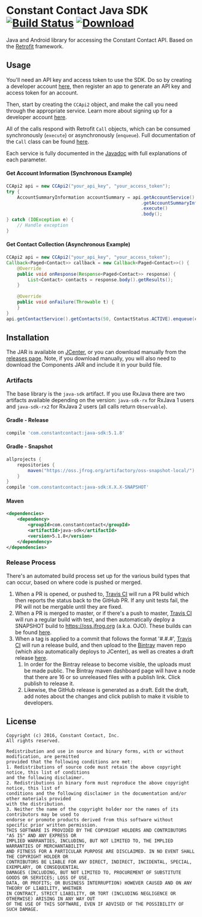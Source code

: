# Constant Contact Java SDK [![Build Status](https://travis-ci.org/constantcontact/java-sdk.svg?branch=master)](https://travis-ci.org/constantcontact/java-sdk) [ ![Download](https://api.bintray.com/packages/constantcontact/maven/java-sdk/images/download.svg) ](https://bintray.com/constantcontact/maven/java-sdk/_latestVersion)
Java and Android library for accessing the Constant Contact API. Based on the [Retrofit](http://square.github.io/retrofit/) framework.

## Usage
You'll need an API key and access token to use the SDK. Do so by creating a developer account [here](https://constantcontact.mashery.com/member/register), then register an app to generate an API key and access token for an account.

Then, start by creating the ```CCApi2``` object, and make the call you need through the appropriate service. Learn more about signing up 
for a developer account [here](https://developer.constantcontact.com/api-keys.html).

All of the calls respond with Retrofit ```Call``` objects, which can be consumed synchronously (```execute```) or 
asynchronously (```enqueue```). Full documentation of the ```Call``` class can be found [here](https://square.github.io/retrofit/2.x/retrofit/retrofit2/Call.html).

Each service is fully documented in the [Javadoc](http://constantcontact.github.io/java-sdk/) with full explanations of each parameter.

#### Get Account Information (Synchronous Example)
```java
CCApi2 api = new CCApi2("your_api_key", "your_access_token");
try {
    AccountSummaryInformation accountSummary = api.getAccountService()
                                                  .getAccountSummaryInformation()
                                                  .execute()
                                                  .body();
} catch (IOException e) {
    // Handle exception
}
```

#### Get Contact Collection (Asynchronous Example)
```java
CCApi2 api = new CCApi2("your_api_key", "your_access_token");
Callback<Paged<Contact>> callback = new Callback<Paged<Contact>>() {
    @Override
    public void onResponse(Response<Paged<Contact>> response) {
        List<Contact> contacts = response.body().getResults();
    }
    
    @Override
    public void onFailure(Throwable t) {
    }
}
api.getContactService().getContacts(50, ContactStatus.ACTIVE).enqueue(callback);
```

## Installation
The JAR is available on [JCenter](https://bintray.com/bintray/jcenter), or you can download manually from 
the [releases page](https://github.com/constantcontact/java-sdk/releases). Note, if you download manually,
you will also need to download the Components JAR and include it in your build file.

### Artifacts
The base library is the `java-sdk` artifact. If you use RxJava there are two artifacts available depending on the version:
`java-sdk-rx` for RxJava 1 users and `java-sdk-rx2` for RxJava 2 users (all calls return `Observable`).

#### Gradle - Release
```groovy
compile 'com.constantcontact:java-sdk:5.1.8'
```
#### Gradle - Snapshot
```groovy
allprojects {
    repositories {
        maven("https://oss.jfrog.org/artifactory/oss-snapshot-local/")
    }
}
compile 'com.constantcontact:java-sdk:X.X.X-SNAPSHOT'
```

#### Maven
```xml
<dependencies>
    <dependency>
        <groupId>com.constantcontact</groupId>
        <artifactId>java-sdk</artifactId>
        <version>5.1.8</version>
    </dependency>
</dependencies>
```

### Release Process
There's an automated build process set up for the various build types that can occur, based on where code is pushed or merged.

1. When a PR is opened, or pushed to, [Travis CI](https://travis-ci.org/constantcontact/java-sdk) will run a PR build which then reports the status back to the 
GitHub PR. If any unit tests fail, the PR will not be mergable until they are fixed.
2. When a PR is merged to master, or if there's a push to master, [Travis CI](https://travis-ci.org/constantcontact/java-sdk) will run a regular build with test,
and then automatically deploy a SNAPSHOT build to https://oss.jfrog.org (a.k.a. OJO). These builds can be found
[here](https://oss.jfrog.org/artifactory/oss-snapshot-local/com/constantcontact/).
3. When a tag is applied to a commit that follows the format '#.#.#', 
[Travis CI](https://travis-ci.org/constantcontact/java-sdk) will run a release build, and then upload to the 
[Bintray](https://bintray.com/constantcontact/maven) maven repo (which also automatically deploys to JCenter),
as well as creates a draft release [here](https://github.com/constantcontact/java-sdk/releases). 
    1. In order for the Bintray release to become visible, the uploads must be made public. The Bintray maven
    dashboard page will have a node that there are 16 or so unreleased files with a publish link. Click publish
    to release it.
    2. Likewise, the GitHub release is generated as a draft. Edit the draft, add notes about the changes and
    click publish to make it visible to developers.

## License
```
Copyright (c) 2016, Constant Contact, Inc.
All rights reserved.

Redistribution and use in source and binary forms, with or without modification, are permitted 
provided that the following conditions are met:
1. Redistributions of source code must retain the above copyright notice, this list of conditions 
and the following disclaimer.
2. Redistributions in binary form must reproduce the above copyright notice, this list of 
conditions and the following disclaimer in the documentation and/or other materials provided 
with the distribution.
3. Neither the name of the copyright holder nor the names of its contributors may be used to 
endorse or promote products derived from this software without specific prior written permission.
THIS SOFTWARE IS PROVIDED BY THE COPYRIGHT HOLDERS AND CONTRIBUTORS "AS IS" AND ANY EXPRESS OR 
IMPLIED WARRANTIES, INCLUDING, BUT NOT LIMITED TO, THE IMPLIED WARRANTIES OF MERCHANTABILITY 
AND FITNESS FOR A PARTICULAR PURPOSE ARE DISCLAIMED. IN NO EVENT SHALL THE COPYRIGHT HOLDER OR 
CONTRIBUTORS BE LIABLE FOR ANY DIRECT, INDIRECT, INCIDENTAL, SPECIAL, EXEMPLARY, OR CONSEQUENTIAL 
DAMAGES (INCLUDING, BUT NOT LIMITED TO, PROCUREMENT OF SUBSTITUTE GOODS OR SERVICES; LOSS OF USE, 
DATA, OR PROFITS; OR BUSINESS INTERRUPTION) HOWEVER CAUSED AND ON ANY THEORY OF LIABILITY, WHETHER 
IN CONTRACT, STRICT LIABILITY, OR TORT (INCLUDING NEGLIGENCE OR OTHERWISE) ARISING IN ANY WAY OUT 
OF THE USE OF THIS SOFTWARE, EVEN IF ADVISED OF THE POSSIBILITY OF SUCH DAMAGE.
```
    
